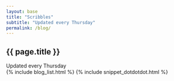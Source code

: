 ```yaml
---
layout: base
title: "Scribbles"
subtitle: "Updated every Thursday"
permalink: /blog/
---
```


<section class="container blog_archive_page">
	<div class="archive_page_title">
		<h1>{{ page.title }}</h1>
		<div class="section_subtitle_centered">
			<span>Updated every Thursday</span>
		</div>
	</div>
	<div>
		{% include blog_list.html %}
		{% include snippet_dotdotdot.html %}
	</div>
</section>


